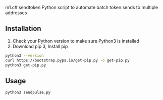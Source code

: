 m1.c# sendtoken
Python script to automate batch token sends to multiple addresses 

## Installation

1. Check your Python version to make sure Python3 is installed
2. Download pip
3, Install pip


```bash
python3 --version
curl https://bootstrap.pypa.io/get-pip.py -o get-pip.py
python3 get-pip.py
```

## Usage

```bash
python3 sendpulse.py
```
